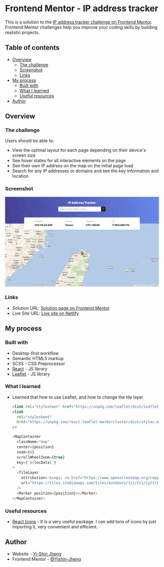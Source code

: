 # Frontend Mentor - IP address tracker

This is a solution to the [IP address tracker challenge on Frontend Mentor](https://www.frontendmentor.io/challenges/ip-address-tracker-I8-0yYAH0). Frontend Mentor challenges help you improve your coding skills by building realistic projects.

## Table of contents

- [Overview](#overview)
  - [The challenge](#the-challenge)
  - [Screenshot](#screenshot)
  - [Links](#links)
- [My process](#my-process)
  - [Built with](#built-with)
  - [What I learned](#what-i-learned)
  - [Useful resources](#useful-resources)
- [Author](#author)

## Overview

### The challenge

Users should be able to:

- View the optimal layout for each page depending on their device's screen size
- See hover states for all interactive elements on the page
- See their own IP address on the map on the initial page load
- Search for any IP addresses or domains and see the key information and location

### Screenshot

![](./screenshot.png)

### Links

- Solution URL: [Solution page on Frontend Mentor](https://www.frontendmentor.io/solutions/ip-address-tracker-f2V3nZmoav)
- Live Site URL: [Live site on Netlify](https://ip-address-tracker-yishin.netlify.app/)

## My process

### Built with

- Desktop-first workflow
- Semantic HTML5 markup
- SCSS - CSS Preprocessor
- [React](https://reactjs.org/) - JS library
- [Leaflet](https://leafletjs.com/) - JS library

### What I learned

- Learned that how to use Leaflet, and how to change the tile layer.

  ```html
  <link rel="stylesheet" href="https://unpkg.com/leaflet/dist/leaflet.css" />
  <link
    rel="stylesheet"
    href="https://unpkg.com/react-leaflet-markercluster/dist/styles.min.css"
  />
  ```

  ```js
  <MapContainer
    className="map"
    center={position}
    zoom={8}
    scrollWheelZoom={true}
    key={`${locData}`}
  >
    <TileLayer
      attribution='&copy; <a href="https://www.openstreetmap.org/copyright">OpenStreetMap</a> contributors'
      url="https://tiles.stadiamaps.com/tiles/outdoors/{z}/{x}/{y}{r}.png"
    />
    <Marker position={position}></Marker>
  </MapContainer>
  ```

### Useful resources

- [React Icons](https://react-icons.github.io/react-icons) - It is a very useful package. I can add tons of icons by just importing it, very convenient and efficient.

## Author

- Website - [Yi-Shin Jheng](https://github.com/Yishin-Jheng)
- Frontend Mentor - [@Yishin-Jheng](https://www.frontendmentor.io/profile/Yishin-Jheng)
